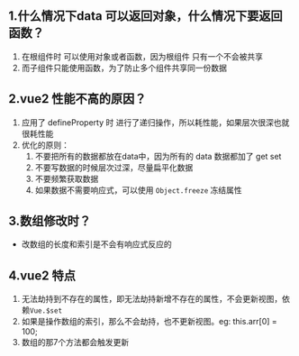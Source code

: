## 1.什么情况下data 可以返回对象，什么情况下要返回函数？
1. 在根组件时 可以使用对象或者函数，因为根组件 只有一个不会被共享
2. 而子组件只能使用函数，为了防止多个组件共享同一份数据

## 2.vue2 性能不高的原因？
1. 应用了 defineProperty 时 进行了递归操作，所以耗性能，如果层次很深也就很耗性能
2. 优化的原则：
   1. 不要把所有的数据都放在data中，因为所有的 data 数据都加了 get set
   2. 不要写数据的时候层次过深，尽量扁平化数据
   3. 不要频繁获取数据
   4. 如果数据不需要响应式，可以使用 `Object.freeze` 冻结属性

## 3.数组修改时？
- 改数组的长度和索引是不会有响应式反应的

## 4.vue2 特点
1. 无法劫持到不存在的属性，即无法劫持新增不存在的属性，不会更新视图，依赖`Vue.$set`
2. 如果是操作数组的索引，那么不会劫持，也不更新视图。eg: this.arr[0] = 100;
3. 数组的那7个方法都会触发更新
